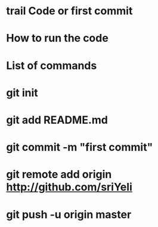 # trail Code or first commit
# How to run the code
# List of commands
# git init
# git add README.md
# git commit -m "first commit"
# git remote add origin http://github.com/sriYeli
# git push -u origin master
